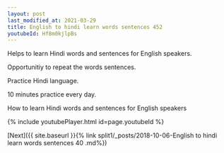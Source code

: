 ```yaml
---
layout: post
last_modified_at: 2021-03-29
title: English to hindi learn words sentences 452 
youtubeId: Hf8m0kjlpBs
---
```

 
 
Helps to learn Hindi words and sentences for English speakers.

Opportunitiy to repeat the words sentences. 

Practice Hindi language. 
 
10 minutes practice every day. 
 
How to learn Hindi words and sentences for English speakers 
 
{% include youtubePlayer.html id=page.youtubeId %}
 
 
[Next]({{ site.baseurl }}{% link  split1/_posts/2018-10-06-English to hindi learn words sentences 40 .md%})
 
